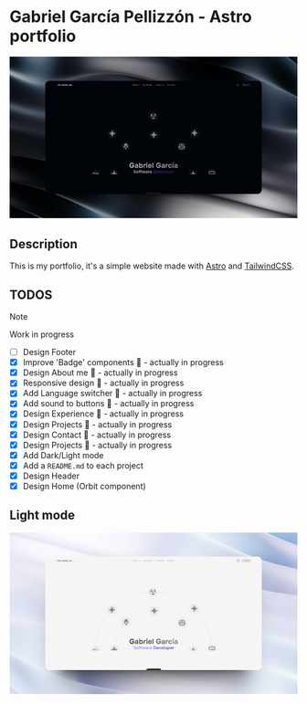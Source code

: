 # Gabriel García Pellizzón - Astro portfolio

![](./readme/Preview.png)

## Description
This is my portfolio, it's a simple website made with [Astro](https://astro.build/) and [TailwindCSS](https://tailwindcss.com/).


## TODOS

> [!NOTE]  
> Work in progress

- [ ] Design Footer
- [x] Improve 'Badge' components :construction: - actually in progress
- [x] Design About me :construction: - actually in progress
- [x] Responsive design :construction: - actually in progress
- [x] Add Language switcher :construction: - actually in progress
- [x] Add sound to buttons :construction: - actually in progress
- [x] Design Experience :construction: - actually in progress
- [x] Design Projects :construction: - actually in progress
- [x] Design Contact :construction: - actually in progress
- [x] Design Projects :construction: - actually in progress
- [x] Add Dark/Light mode
- [x] Add a `README.md` to each project
- [x] Design Header
- [x] Design Home (Orbit component)

## Light mode
![](./readme/preview_white.png)